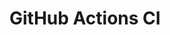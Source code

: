 # GitHub Actions CI























































































































































































































































































































































































































































































































































































































































































































































































































































































































































































































































































































































































































































































































































































































































































































































































































































































































































































































































































































































































































































































































































































































































































































































































































































































































































































































































